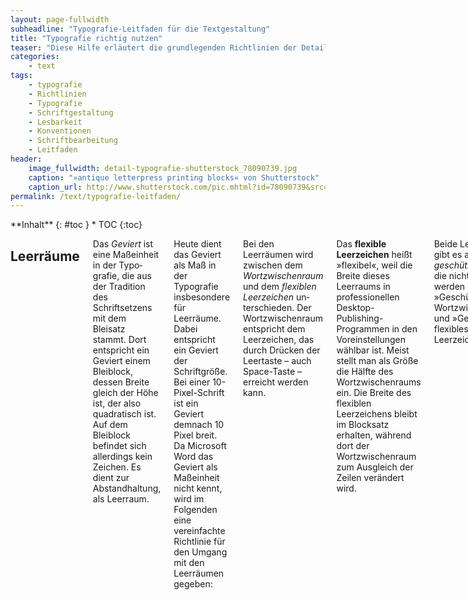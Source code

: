 ```yaml
---
layout: page-fullwidth
subheadline: "Typografie-Leitfaden für die Textgestaltung"
title: "Typografie richtig nutzen"
teaser: "Diese Hilfe erläutert die grundlegenden Richtlinien der Detail-Typografie bzw. Schriftgestaltung und beantwortet die Frage: Wie setze ich korrekt Zeichen ein?"
categories:
    - text
tags:
    - typografie
    - Richtlinien
    - Typografie
    - Schriftgestaltung
    - Lesbarkeit
    - Konventionen
    - Schriftbearbeitung
    - Leitfaden
header:
    image_fullwidth: detail-typografie-shutterstock_78090739.jpg
    caption: "»antique letterpress printing blocks« von Shutterstock"
    caption_url: http://www.shutterstock.com/pic.mhtml?id=78090739&src=id
permalink: /text/typografie-leitfaden/
---
```

<div class="row">
<div class="medium-5 medium-push-7 columns" markdown="1">
<div class="panel radius" markdown="1">
**Inhalt**
{: #toc }
*  TOC
{:toc}
</div>
</div><!-- /.medium-5.columns -->


<div class="medium-7 medium-pull-5 columns" markdown="1">

## Leerräume

Das *Geviert* ist eine Maßeinheit in der Typo­grafie, die aus der Tradition des Schriftsetzens mit dem Bleisatz stammt. Dort entspricht ein Geviert einem Bleiblock, dessen Breite gleich der Höhe ist, der also quadratisch ist. Auf dem Bleiblock befindet sich allerdings kein Zeichen. Es dient zur Abstandhaltung, als Leerraum.

Heute dient das Geviert als Maß in der Typografie insbesondere für Leerräume. Dabei entspricht ein Geviert der Schriftgröße. Bei einer 10-Pixel-Schrift ist ein Geviert demnach 10 Pixel breit. Da Micro­soft Word das Geviert als Maßeinheit nicht kennt, wird im Folgenden eine vereinfachte Richtlinie für den Umgang mit den Leerräumen gegeben:

Bei den Leerräumen wird zwischen dem *Wortzwischenraum* und dem *flexiblen Leerzeichen* un­terschieden. Der Wortzwischenraum entspricht dem Leerzeichen, das durch Drücken der Leertaste – auch Space-Taste – erreicht werden kann.

Das **flexible Leerzeichen** heißt »flexibel«, weil die Breite dieses Leerraums in professionellen Desktop-Publishing-Programmen in den Voreinstellungen wählbar ist. Meist stellt man als Größe die Hälfte des Wortzwischenraums ein. Die Breite des flexiblen Leerzeichens bleibt im Block­satz erhalten, während dort der Wortzwischenraum zum Ausgleich der Zeilen verändert wird.

Beide Leerräume gibt es auch als *geschützte Zeichen*, die nicht getrennt werden (= »Geschützter Wortzwischenraum« und »Geschütztes flexibles Leerzeichen«).

Kein **Leerraum** steht:

*   vor Satzzeichen › . , ; : ?
*   vor und nach einem Schrägstrich › /
*   bei Winkelangaben zwischen Maßzahl und Gradzeichen
    *   Beispiel: 90°
*   vor dem Zeichen für Zoll
    *   Beispiel: 18″
*   zwischen Vorzeichen und Zahl
    *   Beispiel: –3


Ein **Wortzwischenraum** steht…

*   …nach ausgeschriebenen Wörtern und Abkürzungen.
*   …nach Zeichen, die ein Wort vertreten.
    *   &
    *   –
    *   §
*   nach ausgelassenen Textteilen, die durch das Ellipsenzeichen (siehe mehr zum Ellipsenzeichen weiter unten) angedeutet werden.
*   nach Zahlen.
*   nach Satzzeichen.


Ein **Flexibles Leerzeichen**…

*   …steht nach Punkten innerhalb mehrgliedriger Abkürzungen, die in vollem Wortlaut gesprochen werden.
    *   z. B.
    *   i. A.
    *   u. a.
*   nutzt man zur Gliederung von Zahlen.
    *   1 000 000
*   fügt man bei Datumsangaben ein.
    *   28.07\. 2006


Ein **Geschützter Leerraum** steht beispielsweise…


* …zwischen einer Maßzahl und der Maßeinheit.
* …nach den Wörtern Seite, Nummer usw. und der dazugehörigen Ziffer.
* …zwischen Titeln, abgekürzten Vornamen und Namen.


## Gedanken- und Bindestrich


Der **Mittelstrich** »-« wird verwendet als:

*   Trennstrich
*   Geschützter Trennstrich – wird nie getrennt
*   Bedingter Trennstrich – nicht sichtbar, wird ggf. mit Bindestrich getrennt
*   Bindestrich
    *   Beispiel: KSC-Fan
*   Ergänzungsstrich
    *   Beispiel: An- und Verkauf


Der **Halbgeviert-Strich** »–« wird verwendet als:

*   Gedankenstrich – mit Leerzeichen vor und nach dem Gedankenstrich
    *   Es funktionierte – da war ich mir sicher – alles einfacher mit…
*   Streckenstrich – ohne Leerzeichen vor und nach dem Streckenstrich
    *   Köln–Berlin
*   Strich für »gegen« und »bis«
    *   KSC–Bayern
    *   2–3 Kilogramm
*   Minuszeichen
    *   3–2=1


## Anführungszeichen und Apostroph
„
Bei den zwei geraden Strichen ", die auf der Tastatur über <kbd>Umschalt + 2</kbd> erreichbar sind, handelt es sich nicht um typografisch korrekte Anführungszeichen. In Deutschland sind dies entweder die Zeichen „ und “ – auch *kleine Tiefstehende 99* und *kleine hochstehende 66* oder die sich besser in das Schriftbild einfügenden Guillemets » und «.

Ent­sprechend wird für Anführungen innerhalb von Anführungen die passenden halben Anführungs­zeichen ‚ und ‘ bzw. › und ‹ verwendet. Das korrekte Zeichen für ein Apostroph ist ’ – auch die kleine hochstehende 9 genannt.




## Ellipsen-Zeichen: …


Das Ellipsen-Zeichen – Auslassungszeichen – besteht nicht aus drei aufeinanderfolgenden Punkten sondern ist ein einzelnes, eigenständiges Zeichen: …



## Abkürzungen

Wenn eine mehrere Wörter umfassende Abkürzung am Anfang eines Satzes steht, verwendet man anstelle der Abkürzung die ausgeschriebene Version.

    *   Falsch ➡ Z. B.
    *   Richtig ➡ Zum Beispiel

Abkürzungen wie S., Bd., Nr., Anm. benutzt man nur, wenn ihnen kein Artikel oder keine Zahl vorangeht.

    *   Richtig ➡ S. 5
    *   Richtig ➡ Bd. 8
    *   Richtig ➡ die Seite 5
    *   Richtig ➡ der Band 8
    *   Richtig ➡ die Nummer 4

Bei mehrgliedrigen Abkürzungen setzt man zwischen den einzelnen Gliedern nach dem Punkt ein geschütztes flexibles Leerzeichen. Zum Beispiel: u.v.a.m.



## Et-Zeichen: &amp;, Grad-Zeichen, Paragraph-Zeichen, Prozent-Zeichen

Das **Et-Zeichen** *&* (lat. »und«) verwendet man nur in Firmennamen und steht zwischen zwei Wortzwischenräumen. In allen anderen Fällen darf nur *u.* als Abkürzung für *und* gesetzt werden.

Beispiel: Scholz & Friends

Bei Temperaturen muss zwischen Zahl und **Gradzeichen** ° ein geschütztes *flexibles Leerzeichen* stehen. Bei allen anderen Gradangaben steht das Gradzeichen direkt hinter der Zahl. Das Gradzeichen ist kein hochgestellter Buchstabe oder Zahl, sondern ein eigenständiges Zeichen.

Beispiel: ein Winkel von 360°

Zwischen einem **Paragraph-Zeichen** *§* und einer Zahl muss ein geschütztes *flexibles Leerzeichen* stehen. Zwei Paragraphzeichen *§§* kennzeichnen den Plural »Paragraphen«. Ohne Zahlenangabe wird das Wort Paragraph ausgeschrieben und kann nicht durch das Zeichen *§* ersetzt werden.

Beispiel: § 113 a

**Prozent-/Promillezeichen** nutzt man nur in Verbindung mit Zahlen. Zwischen dem Prozent- bzw. Promillezeichen und der Zahl steht ein geschütztes *flexibles Leerzeichen*.

Beispiel: 43% der Wähler entschieden sich für die CDU



## ss und ß

Das ß – auch Eszett oder scharfes S bzw. Scharf-S – ist ein Buchstabe, der aus einer Ligatur des deutschen Alphabets hervorgegangen ist. Wenn in einer Schriftart das ß nicht vorhanden ist, wird das Eszett mit ss ersetzt.

In der Schweiz wird das ß nicht verwendet. 2006 wurde es offiziell für den amtlichen Schriftverkehr abgeschafft.

Schreibt man einen Text ausschließlich in Großbuchstaben, so wird das *ß* durch *ss* ersetzt – z. B. STRASSE.



## Nummern, Zahlen, Uhrzeit und Datum

**Telefonnummern, Telefaxnummern und Postfachnummern** unterteilt man in Zweierglieder und zwar von der letzten Ziffer ausgehend. Die Ortsnetzkennzahl wird in Klammern gesetzt. Die Gliederung erfolgt durch *flexible Leerzeichen*. Kontonummern gliedert man von der Endziffer aus in Dreiergruppen. Bankleitzahlen bestehen aus acht Ziffern und werden von links nach rechts in zwei Dreiergruppen und eine Zweiergruppe gegliedert.

* Telefonnummer ➡ 46 78 90
* Telefonnummer mit Ortskennzahl ➡(0 72 31) 46 36 57
* Kontonummer ➡ 7 388 499 273
* Bankleitzahlen ➡ 370 100 50

Die **ISBN**(Internationale Standardbuchnummer) besteht aus Landes-, Verlags-, Artikelnummer und Reihenschlüssel. Die Ziffern werden durch einen Bindestrich getrennt.

Beispiel: ISBN 978-3-86680-192-9

**Postleitzahlen** werden nicht gegliedert.

Für **Uhrzeiten**sind verschiedene Schreibweisen üblich

*   8 Uhr
*   0.15 Uhr
*   23:22 Uhr

**Zahlen mit mehr als drei Stellen** links oder rechts vom Komma gliedert man mit Hilfe eines *flexiblen Leerzeichens* vom Komma ausgehend in dreistellige Gruppen. Bei vierstelligen Zahlen ist die Gliederung nicht unbedingt erforderlich.

*Jahres-, Seiten-, Paragraphenangaben** werden nicht gegliedert.
Besteht die **Ziffer vor oder die Einheit** nur aus einem Zeichen, wird ein *flexibles Leerzeichen* verwendet.

Die **Trennung von Ziffer und Einheit** sollte vermieden werden (geschützter Leerraum).

Bei der Datumsangabe setzt man einen Punkt nach der Zahl für den Tag und Monat. Jahresangaben benötigen keinen Punkt. Zwischen Tag und Monat sowie zwischen Monat und Jahr wird ein *flexibles Leerzeichen* gesetzt – siehe Beispiel 1\. Vor der Jahresangabe lässt man einen normalen Abstand, wenn der Monat ausgeschrieben wird – siehe Beispiel 2.

* 04.09.2006
* 4\. September 2006



## Klammern

*   wird ein gemischter Text (z. B. gerade und kursiv) eingeklammert, so werden die Klammern in Grundschrift (gerade) gesetzt.
*   Beginnt und endet ein Text unterschiedlich (gerade und kursiv) so werden die Klammern gerade gesetzt.
*   Bei kursiven Text werden die Klarnmern auch kursiv gesetzt.
*   Binde- und Gedankenstrich sowie das Gleichheitszeichen werden innerhalb fetter Schrift ebenfalls fett gesetzt.



## Trennungen

Keine Trennung erfolgen in Überschriften und Inhaltsverzeichnissen sowie in Eigennamen.



</div><!-- /.medium-7.columns -->
</div><!-- /.row -->
